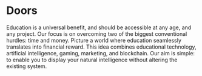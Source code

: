 # Doors
Education is a universal benefit, and should be accessible at any age, and any project. Our focus is on overcoming two of the biggest conventional hurdles: time and money. Picture a world where education seamlessly translates into financial reward. This idea combines educational technology, artificial intelligence, gaming, marketing, and blockchain. Our aim is simple: to enable you to display your natural intelligence without altering the existing system.
